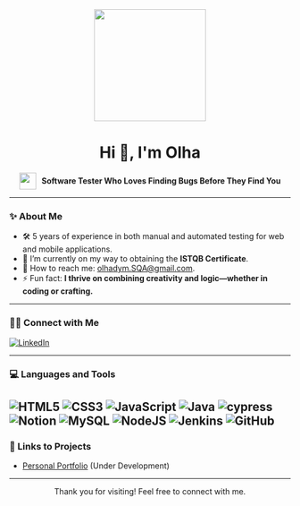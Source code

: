 
<div id="header" align="center">
<img src="https://i.giphy.com/media/v1.Y2lkPTc5MGI3NjExdTlhNHFyYmJpbmttZnN5bmg0aTNmMnI3a3ZwN3FidHM5dWNvc3lmciZlcD12MV9pbnRlcm5hbF9naWZfYnlfaWQmY3Q9Zw/I1gO1FsTvdfDG/giphy.gif" width="200"/>
  </div>


<h1 align="center" style="font-family: -apple-system, BlinkMacSystemFont, \"Segoe UI\", Roboto, Helvetica, Arial, sans-serif; font-weight: bold;">Hi 👋, I'm Olha</h1>

<p align="center" style="display: flex; align-items: center; justify-content: center;">
  <img src="https://i.giphy.com/media/v1.Y2lkPTc5MGI3NjExcTgxbGF5NXlta3ViY3NvbWV0Mmx4NXYyaG43ajZpNWFxa253MHgzNyZlcD12MV9pbnRlcm5hbF9naWZfYnlfaWQmY3Q9Zw/jKYqGWgSY17z5u9BMD/giphy.gif" width="30px" style="margin-right: 10px;;">
  <b>Software Tester Who Loves Finding Bugs Before They Find You</b>
</p>



---

### ✨ About Me
- 🛠️ 5 years of experience in both manual and automated testing for web and mobile applications.
- 🌟 I’m currently on my way to obtaining the **ISTQB Certificate**.
- 📧 How to reach me: [olhadym.SQA@gmail.com](mailto:olhadym.SQA@gmail.com).
- ⚡ Fun fact: **I thrive on combining creativity and logic—whether in coding or crafting.**

---

### 👩‍💻 Connect with Me

<a href="https://www.linkedin.com/in/olhadymaretska/" target="_blank">
  <img src="https://img.shields.io/badge/LinkedIn-blue?logo=linkedin&logoColor=white" alt="LinkedIn"/>
</a>

---

### 💻  Languages and Tools


![HTML5](https://img.shields.io/badge/html5-%23E34F26.svg?style=for-the-badge&logo=html5&logoColor=white)
![CSS3](https://img.shields.io/badge/css3-%231572B6.svg?style=for-the-badge&logo=css3&logoColor=white)
![JavaScript](https://img.shields.io/badge/javascript-%23323330.svg?style=for-the-badge&logo=javascript&logoColor=%23F7DF1E)
![Java](https://img.shields.io/badge/java-%23ED8B00.svg?style=for-the-badge&logo=openjdk&logoColor=white)
![cypress](https://img.shields.io/badge/-cypress-%23E5E5E5?style=for-the-badge&logo=cypress&logoColor=058a5e) <br>
![Notion](https://img.shields.io/badge/Notion-%23000000.svg?style=for-the-badge&logo=notion&logoColor=white)
![MySQL](https://img.shields.io/badge/mysql-4479A1.svg?style=for-the-badge&logo=mysql&logoColor=white)
![NodeJS](https://img.shields.io/badge/node.js-6DA55F?style=for-the-badge&logo=node.js&logoColor=white)
![Jenkins](https://img.shields.io/badge/jenkins-%232C5263.svg?style=for-the-badge&logo=jenkins&logoColor=white)
![GitHub](https://img.shields.io/badge/github-%23121011.svg?style=for-the-badge&logo=github&logoColor=white)
---

### 🔗 Links to Projects

- [Personal Portfolio](https://yourpersonalportfolio.io) (Under Development)

---

<p align="center" style="font-family: -apple-system, BlinkMacSystemFont, \"Segoe UI\", Roboto, Helvetica, Arial, sans-serif; font-weight: lighter;">
  Thank you for visiting! Feel free to connect with me.
</p>
